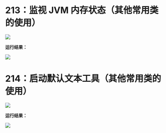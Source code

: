# 213：监视 JVM 内存状态（其他常用类的使用）

<img src="http://image.renkaigis.com/keepcoding/2017121601.png">

**运行结果：**

<img src="http://image.renkaigis.com/keepcoding/2017121602.png">

# 214：启动默认文本工具（其他常用类的使用）

<img src="http://image.renkaigis.com/keepcoding/2017121603.png">

**运行结果：**

<img src="http://image.renkaigis.com/keepcoding/2017121604.png">

